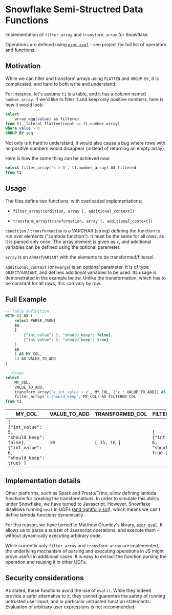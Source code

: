 # Snowflake Semi-Structred Data Functions
Implementation of `filter_array` and `transform_array` for Snowflake.

Operations are defined using [`expr_eval`](https://github.com/silentmatt/expr-eval/tree/master#expression-syntax) - see project for full list of operators and functions.


## Motivation

While we can filter and transform arrays using `FLATTEN` and `GROUP BY`, it is complicated, and hard to both write and understand.

For instance, let's assume `t1` is a table, and it has a column named `number_array`. If we'd like to filter it and keep only positive numbers, here is how it would look:

```SQL
select
    array_agg(value) as filtered
from t1, lateral flatten(input => t1.number_array)
where value > 0
GROUP BY seq
```

Not only is it hard to understand, it would also cause a bug where rows with no positive numbers would disappear (instead of returning an empty array).

Here is how the same thing can be achieved now:

```sql
select filter_array('x > 0', t1.number_array) AS filtered
from t1
```


## Usage
The files define two functions, with overloaded implementations:

* `filter_array(condition, array [, additional_context])`

* `transform_array(transformation, array [, additional_context])`

`condition` / `transformation` is a VARCHAR (string) defining the function to run over elements ("Lambda function"). It must be the same for all rows, as it is parsed only once. The array element is given as `x`, and additional variables can be defined using the optional parameter.

`array` is an `ARRAY`/`VARIANT` with the elements to be transformed/filtered.

`additional_context` (or `kwargs`) is an optional parameter. It is of type `OBJECT`/`VARIANT`, and defines additional variables to be used. Its usage is demonstrated in the example below. Unlike the transformation, which has to be constant for all rows, this can vary by row.



## Full Example
```sql
-- Table definition
WITH t1 AS (
    select PARSE_JSON(
    $$
    [
        {"int_value": 5, "should_keep": false},
        {"int_value": 6, "should_keep": true}
    ]
    $$
    ) AS MY_COL,
    10 AS VALUE_TO_ADD
)

-- Usage
select 
    MY_COL, 
    VALUE_TO_ADD,
    transform_array('x.int_value + y', MY_COL, {'y': VALUE_TO_ADD}) AS TRANSFORMED_COL,
    filter_array('x.should_keep', MY_COL) AS FILTERED_COL
from t1

```

|   MY_COL                                                                             |   VALUE_TO_ADD  |   TRANSFORMED_COL  |   FILTERED_COL                                |
|--------------------------------------------------------------------------------------|-----------------|--------------------|-----------------------------------------------|
|   `[ {"int_value": 5, "should_keep": false}, {"int_value": 6, "should_keep": true} ]`  |   `10`            |   `[ 15, 16 ]`       |   `[ {"int_value": 6, "should_keep": true } ]`  |



## Implementation details
Other platforms, such as Spark and Presto/Trino, allow defining lambda functions for creating the transformations. In order to simulate this ability under Snowflake, we have turned to Javascript. However, Snowflake disallows running `eval` in UDFs ([and rightfully so!](https://developer.mozilla.org/en-US/docs/Web/JavaScript/Reference/Global_Objects/eval#never_use_eval!)), which means we can't define lambda functions dynamically.

For this reason, we have turned to Matthew Crumley's library, [`expr_eval`](https://github.com/silentmatt/expr-eval/tree/master#expression-syntax). It allows us to parse a subset of Javascript operations, and execute them - without dynamically executing arbitrary code.

While currently only `filter_array` and `transform_array` are implemented, the underlying mechanism of parsing and executing operations in JS might prove useful in additional cases. It is easy to extract the function parsing the operation and reusing it in other UDFs.

## Security considerations

As stated, these functions avoid the use of `eval()`. While they indeed provide a safer alternative to it, they cannot guarentee the safety of running untrusted user input, and in particular untrusted function statements. Evaluation of arbitrary user expressions is not recommended.

